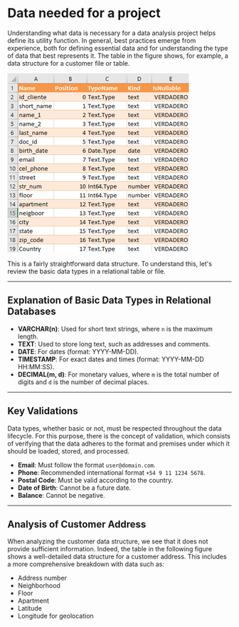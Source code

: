 # Data needed for a project

Understanding what data is necessary for a data analysis project helps define its utility function. In general, best practices emerge from experience, both for defining essential data and for understanding the type of data that best represents it.
The table in the figure shows, for example, a data structure for a customer file or table.

![Tabla Clientes](client-table-struct.png)

This is a fairly straightforward data structure. 
To understand this, let's review the basic data types in a relational table or file.

---

## Explanation of Basic Data Types in Relational Databases

- **VARCHAR(n)**: Used for short text strings, where `n` is the maximum length.
- **TEXT**: Used to store long text, such as addresses and comments.
- **DATE**: For dates (format: YYYY-MM-DD).
- **TIMESTAMP**: For exact dates and times (format: YYYY-MM-DD HH:MM:SS).
- **DECIMAL(m, d)**: For monetary values, where `m` is the total number of digits and `d` is the number of decimal places.

---

## Key Validations
Data types, whether basic or not, must be respected throughout the data lifecycle.
For this purpose, there is the concept of validation, which consists of verifying that the data adheres to the format and premises under which it should be loaded, stored, and processed.

- **Email**: Must follow the format `user@domain.com`.
- **Phone**: Recommended international format `+54 9 11 1234 5678`.
- **Postal Code**: Must be valid according to the country.
- **Date of Birth**: Cannot be a future date.
- **Balance**: Cannot be negative.

---

## Analysis of Customer Address

When analyzing the customer data structure, we see that it does not provide sufficient information. Indeed, the table in the following figure shows a well-detailed data structure for a customer address. This includes a more comprehensive breakdown with data such as:

- Address number
- Neighborhood
- Floor
- Apartment
- Latitude
- Longitude for geolocation
